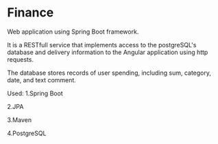# Finance
Web application using Spring Boot framework.

It is a RESTfull service that implements access to the postgreSQL's database and delivery information to the Angular application using http requests.

The database stores records of user spending, including sum, category, date, and text comment.

Used:
1.Spring Boot

2.JPA

3.Maven

4.PostgreSQL



